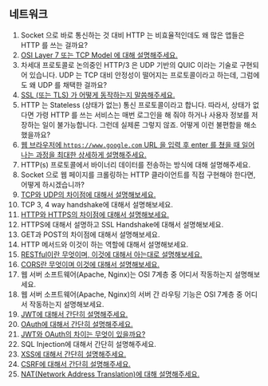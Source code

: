 ## 네트워크

1. Socket 으로 바로 통신하는 것 대비 HTTP 는 비효율적인데도 왜 많은 앱들은 HTTP 를 쓰는 걸까요?
2. [OSI Layer 7 또는 TCP Model 에 대해 설명해주세요.](2.md)
3. 차세대 프로토콜로 논의중인 HTTP/3 은 UDP 기반의 QUIC 이라는 기술로 구현되어 있습니다. UDP 는 TCP 대비 안정성이 떨어지는 프로토콜이라고 하는데, 그럼에도 왜 UDP 를 채택한 걸까요?
4. [SSL (또는 TLS) 가 어떻게 동작하는지 말씀해주세요.](4.md)
5. HTTP 는 Stateless (상태가 없는) 통신 프로토콜이라고 합니다. 따라서, 상태가 없다면 가령 HTTP 를 쓰는 서비스는 매번 로그인을 해 줘야 하거나 사용자 정보를 저장하는 일이 불가능합니다. 그런데 실제론 그렇지 않죠. 어떻게 이런 불편함을 해소했을까요?
6. [웹 브라우저에 `https://www.google.com` URL 을 입력 후 enter 를 쳤을 때 일어나는 과정을 최대한 상세하게 설명해주세요.](6.md)
7. HTTP(s) 프로토콜에서 바이너리 데이터를 전송하는 방식에 대해 설명해주세요.
8. Socket 으로 웹 페이지를 크롤링하는 HTTP 클라이언트를 직접 구현해야 한다면, 어떻게 하시겠습니까?
9. [TCP와 UDP의 차이점에 대해서 설명해보세요.](9.md)
10. TCP 3, 4 way handshake에 대해서 설명해보세요.
11. [HTTP와 HTTPS의 차이점에 대해서 설명해보세요.](11.md)
12. HTTPS에 대해서 설명하고 SSL Handshake에 대해서 설명해보세요.
13. GET과 POST의 차이점에 대해서 설명해보세요.
14. HTTP 메서드와 이것이 하는 역할에 대해서 설명해보세요.
15. [RESTful이란 무엇이며, 이것에 대해서 아는대로 설명해보세요.](15.md)
16. [CORS란 무엇이며 이것에 대해서 설명해보세요.](16.md)
17. 웹 서버 소프트웨어(Apache, Nginx)는 OSI 7계층 중 어디서 작동하는지 설명해보세요.
18. 웹 서버 소프트웨어(Apache, Nginx)의 서버 간 라우팅 기능은 OSI 7계층 중 어디서 작동하는지 설명해보세요. 
19. [JWT에 대해서 간단히 설명해주세요.](19.md)
20. [OAuth에 대해서 간단히 설명해주세요.](20-21.md) 
21. [JWT와 OAuth의 차이는 무엇이 있을까요?](20-21.md)
22. SQL Injection에 대해서 간단히 설명해주세요. 
23. [XSS에 대해서 간단히 설명해주세요.](23md)
24. [CSRF에 대해서 간단히 설명해주세요.](24.md)
25. [NAT(Network Address Translation)에 대해 설명해주세요.](25.md)

